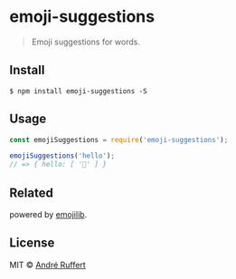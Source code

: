 # emoji-suggestions

> Emoji suggestions for words.

## Install

```console
$ npm install emoji-suggestions -S
```

## Usage
```js
const emojiSuggestions = require('emoji-suggestions');

emojiSuggestions('hello');
// => { hello: [ '👋' ] }

```

## Related

powered by [emojilib](https://github.com/muan/emojilib).

## License

MIT © [André Ruffert](http://andreruffert.com)
